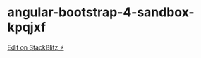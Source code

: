 # angular-bootstrap-4-sandbox-kpqjxf

[Edit on StackBlitz ⚡️](https://stackblitz.com/edit/angular-bootstrap-4-sandbox-kpqjxf)